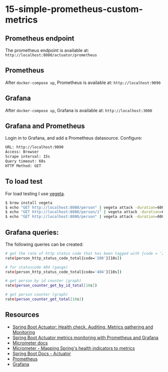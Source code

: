 # 15-simple-prometheus-custom-metrics

## Prometheus endpoint
The prometheus endpoint is available at: `http://localhost:8080/actuator/prometheus`

## Prometheus
After `docker-compose up`, Prometheus is available at: `http://localhost:9090`

## Grafana
After `docker-compose up`, Grafana is available at: `http://localhost:3000` 

## Grafana and Prometheus
Login in to Grafana, and add a Prometheus datasource. Configure:

```bash
URL: http://localhost:9090
Access: Browser
Scrape interval: 15s
Query timeout: 60s
HTTP Method: GET
```

## To load test
For load testing I use [vegeta](https://github.com/tsenart/vegeta).

```bash
$ brew install vegeta
$ echo "GET http://localhost:8080/person" | vegeta attack -duration=600s | vegeta report
$ echo "GET http://localhost:8080/person/1" | vegeta attack -duration=600s -rate=35 | vegeta report
$ echo "GET http://localhost:8080/person" | vegeta attack -duration=600s -rate=25 | vegeta report
```

## Grafana queries:
The following queries can be created:

```bash
# get the rate of http status code that has been tagged with {code = '200'} over the last [10s] (gauge)
rate(person_http_status_code_total{code='200'}[10s])

# for statuscode 404 (gauge)
rate(person_http_status_code_total{code='404'}[10s])

# get person by id counter (graph)
rate(person_counter_get_by_id_total[10s])

# get person counter (graph)
rate(person_counter_get_total[10s])
```

## Resources
- [Spring Boot Actuator: Health check, Auditing, Metrics gathering and Monitoring](https://www.callicoder.com/spring-boot-actuator/)
- [Spring Boot Actuator metrics monitoring with Prometheus and Grafana](https://www.callicoder.com/spring-boot-actuator-metrics-monitoring-dashboard-prometheus-grafana/)
- [Micrometer docs](http://micrometer.io/docs)
- [Micrometer - Mapping Spring's health indicators to metrics](http://micrometer.io/docs/guide/healthAsGauge)
- [Spring Boot Docs - Actuator](https://docs.spring.io/spring-boot/docs/current/reference/htmlsingle/#production-ready-metrics)
- [Prometheus](https://prometheus.io/)
- [Grafana](https://grafana.com/)
